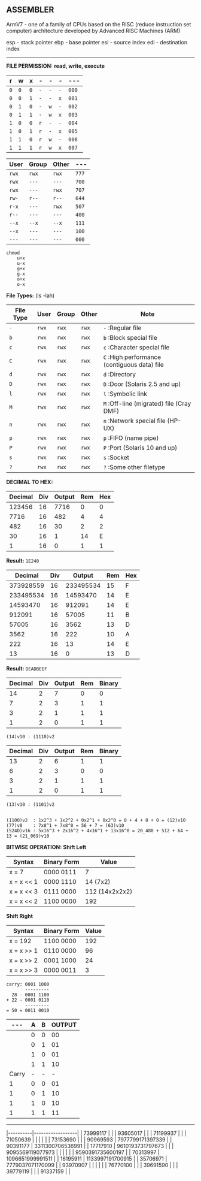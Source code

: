 ## ASSEMBLER

ArmV7 - one of a family of CPUs based on the RISC (reduce instruction set computer) architecture
developed by Advanced RISC Machines (ARM)

esp - stack pointer
ebp - base pointer
esi - source index
edi - destination index


------------------------------------------------------------------------


__FILE PERMISSION:__
__read, write, execute__

| r   | w   | x   | -   | -   | -   | ---   |
|-----|-----|-----|-----|-----|-----|-------|
| `0` | `0` | `0` | `-` | `-` | `-` | `000` |
| `0` | `0` | `1` | `-` | `-` | `x` | `001` |
| `0` | `1` | `0` | `-` | `w` | `-` | `002` |
| `0` | `1` | `1` | `-` | `w` | `x` | `003` |
| `1` | `0` | `0` | `r` | `-` | `-` | `004` |
| `1` | `0` | `1` | `r` | `-` | `x` | `005` |
| `1` | `1` | `0` | `r` | `w` | `-` | `006` |
| `1` | `1` | `1` | `r` | `w` | `x` | `007` |


| User  | Group | Other | ---   |
|-------|-------|-------|-------|
| `rwx` | `rwx` | `rwx` | `777` |
| `rwx` | `---` | `---` | `700` |
| `rwx` | `---` | `rwx` | `707` |
| `rw-` | `r--` | `r--` | `644` |
| `r-x` | `---` | `rwx` | `507` |
| `r--` | `---` | `---` | `400` |
| `--x` | `--x` | `--x` | `111` |
| `--x` | `---` | `---` | `100` |
| `---` | `---` | `---` | `000` |

``````
chmod
    u+x
    u-x
    g+x
    g-x
    o+x
    o-x
``````

__File Types:__ (ls -lah)

| File Type | User  | Group | Other | Note                                         |
|-----------|-------|-------|-------|----------------------------------------------|
| `-`       | `rwx` | `rwx` | `rwx` | `-` :Regular file                            |
| `b`       | `rwx` | `rwx` | `rwx` | `b` :Block special file                      |
| `c`       | `rwx` | `rwx` | `rwx` | `c` :Character special file                  |
| `C`       | `rwx` | `rwx` | `rwx` | `C` :High performance (contiguous data) file |
| `d`       | `rwx` | `rwx` | `rwx` | `d` :Directory                               |
| `D`       | `rwx` | `rwx` | `rwx` | `D` :Door (Solaris 2.5 and up)               |
| `l`       | `rwx` | `rwx` | `rwx` | `l` :Symbolic link                           |
| `M`       | `rwx` | `rwx` | `rwx` | `M` :Off-line (migrated) file (Cray DMF)     |
| `n`       | `rwx` | `rwx` | `rwx` | `n` :Network special file (HP-UX)            |
| `p`       | `rwx` | `rwx` | `rwx` | `p` :FIFO (name pipe)                        |
| `P`       | `rwx` | `rwx` | `rwx` | `P` :Port (Solaris 10 and up)                |
| `s`       | `rwx` | `rwx` | `rwx` | `s` :Socket                                  |
| `?`       | `rwx` | `rwx` | `rwx` | `?` :Some other filetype                     |


__DECIMAL TO HEX:__

| Decimal | Div | Output | Rem | Hex |
|---------|-----|--------|-----|-----|
| 123456  | 16  | 7716   | 0   | 0   |
| 7716    | 16  | 482    | 4   | 4   |
| 482     | 16  | 30     | 2   | 2   |
| 30      | 16  | 1      | 14  | E   |
| 1       | 16  | 0      | 1   | 1   |

__Result:__ `1E240`

| Decimal   | Div | Output    | Rem | Hex |
|-----------|-----|-----------|-----|-----|
| 373928559 | 16  | 233495534 | 15  | F   |
| 233495534 | 16  | 14593470  | 14  | E   |
| 14593470  | 16  | 912091    | 14  | E   |
| 912091    | 16  | 57005     | 11  | B   |
| 57005     | 16  | 3562      | 13  | D   |
| 3562      | 16  | 222       | 10  | A   |
| 222       | 16  | 13        | 14  | E   |
| 13        | 16  | 0         | 13  | D   |

__Result:__ `DEADBEEF`


| Decimal | Div | Output | Rem | Binary |
|---------|-----|--------|-----|--------|
| 14      | 2   | 7      | 0   | 0      |
| 7       | 2   | 3      | 1   | 1      |
| 3       | 2   | 1      | 1   | 1      |
| 1       | 2   | 0      | 1   | 1      |

`(14)v10 : (1110)v2`


| Decimal | Div | Output | Rem | Binary |
|---------|-----|--------|-----|--------|
| 13      | 2   | 6      | 1   | 1      |
| 6       | 2   | 3      | 0   | 0      |
| 3       | 2   | 1      | 1   | 1      |
| 1       | 2   | 0      | 1   | 1      |

`(13)v10 : (1101)v2`


```

(1100)v2  : 1x2^3 + 1x2^2 + 0x2^1 + 0x2^0 = 8 + 4 + 0 + 0 = (12)v10
(77)v8    : 7x8^1 + 7x8^0 = 56 + 7 = (63)v10
(524D)v16 : 5x16^3 + 2x16^2 + 4x16^1 + 13x16^0 = 20_480 + 512 + 64 + 13 = (21_069)v10
```



__BITWISE OPERATION:__
__Shift Left__

| Syntax     | Binary Form | Value          |
|------------|-------------|----------------|
| x = 7      | 0000 0111   | 7              |
| x = x << 1 | 0000 1110   | 14 (7x2)       |
| x = x << 3 | 0111 0000   | 112 (14x2x2x2) |
| x = x << 2 | 1100 0000   | 192            |


__Shift Right__

| Syntax     | Binary Form | Value |
|------------|-------------|-------|
| x = 192    | 1100 0000   | 192   |
| x = x >> 1 | 0110 0000   | 96    |
| x = x >> 2 | 0001 1000   | 24    |
| x = x >> 3 | 0000 0011   | 3     |


```
carry: 0001 1000
       ---------
  28 - 0001 1100
+ 22 - 0001 0110
       ---------
= 50 = 0011 0010
```


| ---   | A | B | OUTPUT |
|-------|---|---|--------|
|       | 0 | 0 | 00     |
|       | 0 | 1 | 01     |
|       | 1 | 0 | 01     |
|       | 1 | 1 | 10     |
| Carry | - | - | -      |
| 1     | 0 | 0 | 01     |
| 1     | 0 | 1 | 10     |
| 1     | 1 | 0 | 10     |
| 1     | 1 | 1 | 11     |


-------------------------------------------------------------------------------


|----------|------------------|
| 73999117 |                  |
| 93605017 |                  |
| 71199937 |                  |
| 71050639 |                  |
|          |                  |
| 73153690 |                  |
| 90969593 | 7977799171397339 |
| 90391177 | 3311300706536991 |
| 17717910 | 9610193731797673 |
|          | 9095569119077973 |
|          |                  |
|          | 9590391735600197 |
| 70313997 | 1096651999991511 |
| 16195911 | 1133997191700915 |
| 35706971 | 7779037071170099 |
| 93970907 |                  |
|          |                  |
| 76770100 |                  |
| 39691590 |                  |
| 39779119 |                  |
| 91337159 |                  |
